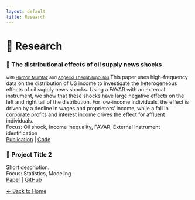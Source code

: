 ```yaml
---
layout: default
title: Research
---
```


# 🔬 Research

### 🔹 The distributional effects of oil supply news shocks 
<small> with [Haroon Mumtaz](https://sites.google.com/site/hmumtaz77/) and [Angeliki Theophilopoulou](https://sites.google.com/view/angelikitheophilopoulou/home) </small>
This paper uses high-frequency data on the distribution of US income to investigate the heterogeneous effects of oil supply news shocks. Using a FAVAR with an external instrument, we show that these shocks have large negative effects on the left and right tail of the distribution. For low-income individuals, the effect is driven by a decline in wages and proprietors’ income, while a fall in corporate profits and interest income drives the effect for affluent individuals.  
Focus: Oil shock, Income inequality, FAVAR, External instrument identification  
[Publication](https://doi.org/10.1016/j.econlet.2024.111769) | [Code](#)

### 🔹 Project Title 2
Short description.  
Focus: Statistics, Modeling  
[Paper](#) | [GitHub](#)

[← Back to Home](index.html)
